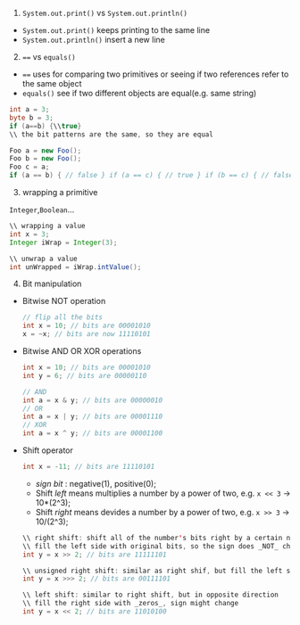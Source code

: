 1. `System.out.print()` vs `System.out.println()`

  - `System.out.print()` keeps printing to the same line
  - `System.out.println()` insert a new line

2. `==` vs `equals()`

  - `==` uses for comparing two primitives or seeing if two references refer to the same object
  - `equals()` see if two different objects are equal(e.g. same string)
  
  ```java
  int a = 3;
  byte b = 3;
  if (a==b) {\\true}
  \\ the bit patterns are the same, so they are equal
  ```
  ```java
  Foo a = new Foo();
  Foo b = new Foo();
  Foo c = a;
  if (a == b) { // false } if (a == c) { // true } if (b == c) { // false }
  ```

3. wrapping a primitive

  `Integer`,`Boolean`...

  ```java
  \\ wrapping a value
  int x = 3;
  Integer iWrap = Integer(3);
  ```
  ```java
  \\ unwrap a value
  int unWrapped = iWrap.intValue();
  ```

4. Bit manipulation
  - Bitwise NOT operation
    ```java
    // flip all the bits
    int x = 10; // bits are 00001010
    x = ~x; // bits are now 11110101
    ```
  - Bitwise AND OR XOR operations
    ```java
    int x = 10; // bits are 00001010
    int y = 6; // bits are 00000110

    // AND
    int a = x & y; // bits are 00000010
    // OR
    int a = x | y; // bits are 00001110
    // XOR
    int a = x ^ y; // bits are 00001100
    ```
  
  - Shift operator
    ```java
    int x = -11; // bits are 11110101
    ```
    * _sign bit_ : negative(1), positive(0);
    * Shift _left_ means multiplies a number by a power of two, e.g. `x << 3` -> 10*(2^3);
    * Shift _right_ means devides a number by a power of two, e.g. `x >> 3` -> 10/(2^3);
    
    ```java
    \\ right shift: shift all of the number's bits right by a certain number
    \\ fill the left side with original bits, so the sign does _NOT_ change
    int y = x >> 2; // bits are 11111101
    ```
    ```java
    \\ unsigned right shift: similar as right shif, but fill the left side with _zeros_
    int y = x >>> 2; // bits are 00111101
    ```
    ```java
    \\ left shift: similar to right shift, but in opposite direction
    \\ fill the right side with _zeros_, sign might change
    int y = x << 2; // bits are 11010100
    ```
    

